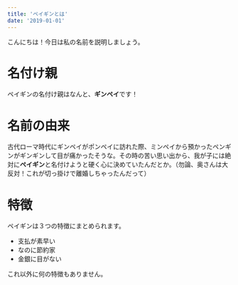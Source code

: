 ```yaml
---
title: 'ペイギンとは'
date: '2019-01-01'
---
```


こんにちは！今日は私の名前を説明しましょう。

# 名付け親
ペイギンの名付け親はなんと、**ギンペイ**です！

# 名前の由来
古代ローマ時代にギンペイがポンペイに訪れた際、ミンペイから預かったペンギンがギンギンして目が痛かったそうな。その時の苦い思い出から、我が子には絶対に**ペイギン**と名付けようと硬く心に決めていたんだとか。（勿論、奥さんは大反対！これが切っ掛けで離婚しちゃったんだって）

# 特徴
ペイギンは３つの特徴にまとめられます。

- 支払が素早い
- なのに節約家
- 金銀に目がない

これ以外に何の特徴もありません。
